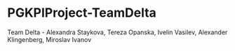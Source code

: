 # PGKPIProject-TeamDelta
Team Delta - Alexandra Staykova, Tereza Opanska, Ivelin Vasilev, Alexander Klingenberg, Miroslav Ivanov
